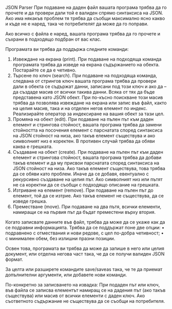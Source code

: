 JSON Parser
При подаване на даден файл вашата програма трябва да го прочете и да провери дали той е валиден спрямо синтаксиса на JSON. Ако има някакъв проблем тя трябва да съобщи максимално ясно какво и къде не е наред, така че потребителят да може да го поправи.

Ако всичко с файла е наред, вашата програма трябва да го прочете и съхрани в подходящо подбран от вас клас.

Програмата ви трябва да поддържа следните команди:
1.	Извеждане на екрана (print). При подаване на подходяща команда програмата трябва да изведе на екрана съдържанието на обекта. Постарайте се да е четивно.
2.	Търсене по ключ (search). При подаване на подходяща команда, следвана от стрингов ключ вашата програма трябва да провери дали в обекта се съдържат данни, записани под този ключ и ако да – да създаде масив от всички такива данни. Всяка от тях да бъде представена като JSON обект. При по-късно поискване този масив трябва да позволява извеждане на екрана или запис във файл, както на целия масив, така и на отделен негов елемент по индекс. Реализирайте оператор за индексиране на вашия обект за тази цел.
3.	Промяна на обект (edit). При подаване на пълен път към даден елемент и стрингова стойност, вашата програма трябва да замени стойността на посочения елемент с парснатата според синтаксиса на JSON стойност на низа, ако такъв елемент съществува и ако символният низ е коректен. В противен случай трябва да обяви каква е грешката.
4.	Създаване на обект (create). При подаване на пълен път към даден елемент и стрингова стойност, вашата програма трябва да добави такъв елемент и да му присвои парснатата според синтаксиса на JSON стойност на низа. Ако такъв елемент съществува, това трябва да се обяви като проблем. Иначе да се добавя, евентуално с рекурсивно създаване на целия път. Ако символният низ или пътят не са коректни да се съобщи с подходящо описание на грешката.
5.	Изтриване на елемент (remove). При подаване на пълен път до елемент, той да се изтрие. Ако такъв елемент не съществува, да се изведе грешка.
6.	Преместване (move). При подаване на два пътя, всички елементи, намиращи се на първия път да бъдат преместени върху втория.

Когато записвате данните във файл, трябва да може да се укаже как да се подравни информацията. Трябва да се поддържат поне две опции:
•	подравнено с отмествания и нови редове, с цел по-добра четивност;
•	с минимален обем, без излишни празни позиции.

Освен това, програмата ви трябва да може да запише в него или целия документ, или отделна негова част така, че да се получи валиден JSON формат.

За целта или разширете командите save/saveas така, че те да приемат допълнителни аргументи, или добавете нови команди.

По-конкретно за записването на извадка: При подаден път или ключ, във файла се записва елементът намиращ се на дадения път (ако такъв съществува) или масив от всички елементи с даден ключ. Ако съответното съдържание не съществува да се съобщи на потребителя.
